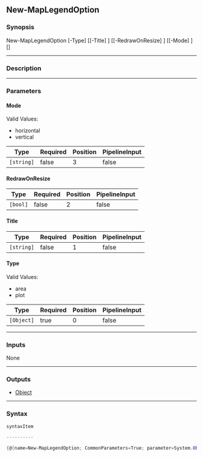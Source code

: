 New-MapLegendOption
-------------------




### Synopsis

New-MapLegendOption [-Type] <Object> [[-Title] <string>] [[-RedrawOnResize] <bool>] [[-Mode] <string>] [<CommonParameters>]




---


### Description


---


### Parameters
#### **Mode**

Valid Values:

* horizontal
* vertical






|Type      |Required|Position|PipelineInput|
|----------|--------|--------|-------------|
|`[string]`|false   |3       |false        |



#### **RedrawOnResize**




|Type    |Required|Position|PipelineInput|
|--------|--------|--------|-------------|
|`[bool]`|false   |2       |false        |



#### **Title**




|Type      |Required|Position|PipelineInput|
|----------|--------|--------|-------------|
|`[string]`|false   |1       |false        |



#### **Type**

Valid Values:

* area
* plot






|Type      |Required|Position|PipelineInput|
|----------|--------|--------|-------------|
|`[Object]`|true    |0       |false        |





---


### Inputs
None




---


### Outputs
* [Object](https://learn.microsoft.com/en-us/dotnet/api/System.Object)






---


### Syntax
```PowerShell
syntaxItem
```
```PowerShell
----------
```
```PowerShell
{@{name=New-MapLegendOption; CommonParameters=True; parameter=System.Object[]}}
```
